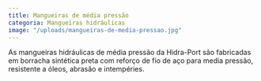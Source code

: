 ```yaml
---
title: Mangueiras de média pressão
categoria: Mangueiras hidráulicas
image: "/uploads/mangueiras-de-media-pressao.jpg"
---
```


As mangueiras hidráulicas de média pressão da Hidra-Port são fabricadas em borracha sintética preta com reforço de fio de aço para media pressão, resistente a óleos, abrasão e intempéries.
